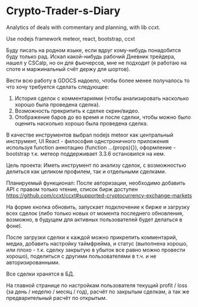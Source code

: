 # Crypto-Trader-s-Diary
Analytics of deals with commentary and planning, with lib ccxt.

Use nodejs framework meteor, react, bootstrap, ccxt

Буду писать на родном языке, если вдруг кому-нибудь понадобится буду только рад.
Искал какой-нибудь рабочий Дневник трейдера, нашел у CSCalp, но он для фьючерсов, мне не подходит (я работаю на споте и маржинальный счёт держу для шортов).

Вести всю работу в GDOCS надоело, чтобы более менее получалось то что хочу требуется сделать следующее:
1. История сделок с комментариями (чтобы анализировать насколько хорошо была проведена сделка).
2. Возможность прекрипить к сделке скрин/видео.
3. Отображение баров до во время и после сделки, чтобы можно было оценить насколько хорошо была проведена сделка.

В качестве инструментов выбрал nodejs meteor как центральный инструмент, UI React - философия однстроничного приложения используя function аннотацию (function ...(props){}), оформление - bootstrap т.к. метеор поддерживает 3.3.6 остановился на нем.

Цель проекта:
Иметь инструмент по анализу сделок, с возможностью делиться как целиком профилем, так и отдельными сделками.

Планируемый функционал:
После авторизации, необходимо добавить API с правом только чтение, список бирж доступен https://github.com/ccxt/ccxt#supported-cryptocurrency-exchange-markets

На форме кнопка обновить, запускает подключение к бирже и загрузку всех сделок (либо только новых от момента последнего обновления, возможно, в будущем для активных пользователей будет делаться в фоне).

После загрузки сделки к каждой можно прикрепить комментарий, медиа, добавить настройку таймфрейма, и статус (выполнена хорошо, или плохо - т.к. сделку закрытую в убыток все равно можно провести хорошо), поделиться с другими пользователями в т.ч. и не авторизированными.

Все сделки хранятся в БД.

На главной странице по настройкам пользователя текущий profit / loss (за день / неделю / месяц / год), расчёт по закрытым сделкам, а так же предварительный расчёт по открытым.
